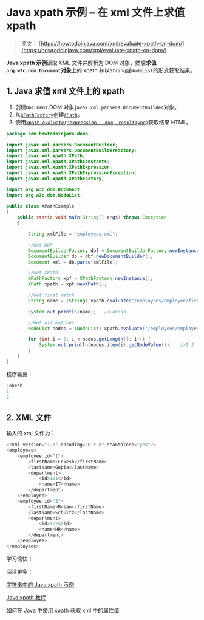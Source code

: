 # Java xpath 示例 – 在 xml 文件上求值 xpath

> 原文： [https://howtodoinjava.com/xml/evaluate-xpath-on-dom/](https://howtodoinjava.com/xml/evaluate-xpath-on-dom/)

**Java xpath 示例**读取 XML 文件并解析为 DOM 对象，然后**求值`org.w3c.dom.Document`对象**上的 xpath 并以`String`或`NodeList`的形式获取结果。

## 1\. Java 求值 xml 文件上的 xpath

1.  创建`Document` DOM 对象`javax.xml.parsers.DocumentBuilder`对象。
2.  从[`XPathFactory`](https://docs.oracle.com/javase/8/docs/api/javax/xml/xpath/XPathFactory.html)创建[`XPath`](https://docs.oracle.com/javase/8/docs/api/javax/xml/xpath/XPath.html)。
3.  使用[`xpath.evaluate('expression', dom, resultType)`](https://docs.oracle.com/javase/8/docs/api/javax/xml/xpath/XPath.html#evaluate-java.lang.String-org.xml.sax.InputSource-)获取结果 HTML。

```java
package com.howtodoinjava.demo;

import javax.xml.parsers.DocumentBuilder;
import javax.xml.parsers.DocumentBuilderFactory;
import javax.xml.xpath.XPath;
import javax.xml.xpath.XPathConstants;
import javax.xml.xpath.XPathExpression;
import javax.xml.xpath.XPathExpressionException;
import javax.xml.xpath.XPathFactory;

import org.w3c.dom.Document;
import org.w3c.dom.NodeList;

public class XPathExample 
{
	public static void main(String[] args) throws Exception 
	{

		String xmlFile = "employees.xml";

		//Get DOM
		DocumentBuilderFactory dbf = DocumentBuilderFactory.newInstance();
        DocumentBuilder db = dbf.newDocumentBuilder();
        Document xml = db.parse(xmlFile);

        //Get XPath 
        XPathFactory xpf = XPathFactory.newInstance();
        XPath xpath = xpf.newXPath();

        //Get first match
        String name = (String) xpath.evaluate("/employees/employee/firstName", xml, XPathConstants.STRING);

        System.out.println(name);	//Lokesh

        //Get all matches
        NodeList nodes = (NodeList) xpath.evaluate("/employees/employee/@id", xml, XPathConstants.NODESET);

        for (int i = 0; i < nodes.getLength(); i++) {
        	System.out.println(nodes.item(i).getNodeValue());	//1 2
        }
    }
}    

```

程序输出：

```java
Lokesh
1
2

```

## 2\. XML 文件

输入的 xml 文件为：

```java
<?xml version="1.0" encoding="UTF-8" standalone="yes"?>
<employees>
    <employee id="1">
        <firstName>Lokesh</firstName>
        <lastName>Gupta</lastName>
        <department>
            <id>101</id>
            <name>IT</name>
        </department>
    </employee>
    <employee id="2">
        <firstName>Brian</firstName>
        <lastName>Schultz</lastName>
        <department>
            <id>102</id>
            <name>HR</name>
        </department>
    </employee>
</employees>

```

学习愉快！

阅读更多：

[字符串中的 Java xpath 示例](https://howtodoinjava.com/xml/evaluate-xpath-on-xml-string/)

[Java xpath 教程](https://howtodoinjava.com/xml/how-to-work-with-xpaths-in-java-with-examples/)

[如何在 Java 中使用 xpath 获取 xml 中的属性值](https://howtodoinjava.com/xml/xpath-attribute-evaluate/)